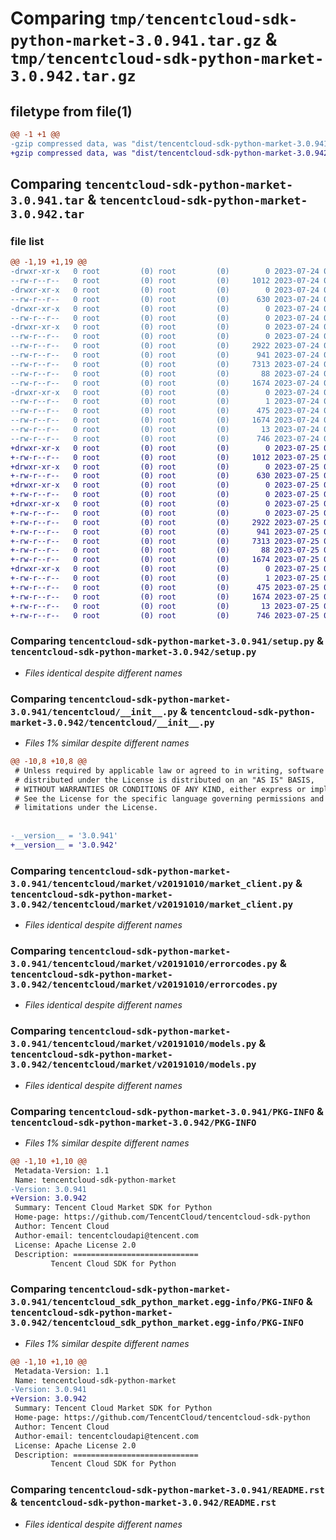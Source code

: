 # Comparing `tmp/tencentcloud-sdk-python-market-3.0.941.tar.gz` & `tmp/tencentcloud-sdk-python-market-3.0.942.tar.gz`

## filetype from file(1)

```diff
@@ -1 +1 @@
-gzip compressed data, was "dist/tencentcloud-sdk-python-market-3.0.941.tar", last modified: Mon Jul 24 00:39:59 2023, max compression
+gzip compressed data, was "dist/tencentcloud-sdk-python-market-3.0.942.tar", last modified: Tue Jul 25 04:21:18 2023, max compression
```

## Comparing `tencentcloud-sdk-python-market-3.0.941.tar` & `tencentcloud-sdk-python-market-3.0.942.tar`

### file list

```diff
@@ -1,19 +1,19 @@
-drwxr-xr-x   0 root         (0) root         (0)        0 2023-07-24 00:39:59.000000 tencentcloud-sdk-python-market-3.0.941/
--rw-r--r--   0 root         (0) root         (0)     1012 2023-07-24 00:39:59.000000 tencentcloud-sdk-python-market-3.0.941/setup.py
-drwxr-xr-x   0 root         (0) root         (0)        0 2023-07-24 00:39:59.000000 tencentcloud-sdk-python-market-3.0.941/tencentcloud/
--rw-r--r--   0 root         (0) root         (0)      630 2023-07-24 00:39:59.000000 tencentcloud-sdk-python-market-3.0.941/tencentcloud/__init__.py
-drwxr-xr-x   0 root         (0) root         (0)        0 2023-07-24 00:39:59.000000 tencentcloud-sdk-python-market-3.0.941/tencentcloud/market/
--rw-r--r--   0 root         (0) root         (0)        0 2023-07-24 00:39:59.000000 tencentcloud-sdk-python-market-3.0.941/tencentcloud/market/__init__.py
-drwxr-xr-x   0 root         (0) root         (0)        0 2023-07-24 00:39:59.000000 tencentcloud-sdk-python-market-3.0.941/tencentcloud/market/v20191010/
--rw-r--r--   0 root         (0) root         (0)        0 2023-07-24 00:39:59.000000 tencentcloud-sdk-python-market-3.0.941/tencentcloud/market/v20191010/__init__.py
--rw-r--r--   0 root         (0) root         (0)     2922 2023-07-24 00:39:59.000000 tencentcloud-sdk-python-market-3.0.941/tencentcloud/market/v20191010/market_client.py
--rw-r--r--   0 root         (0) root         (0)      941 2023-07-24 00:39:59.000000 tencentcloud-sdk-python-market-3.0.941/tencentcloud/market/v20191010/errorcodes.py
--rw-r--r--   0 root         (0) root         (0)     7313 2023-07-24 00:39:59.000000 tencentcloud-sdk-python-market-3.0.941/tencentcloud/market/v20191010/models.py
--rw-r--r--   0 root         (0) root         (0)       88 2023-07-24 00:39:59.000000 tencentcloud-sdk-python-market-3.0.941/setup.cfg
--rw-r--r--   0 root         (0) root         (0)     1674 2023-07-24 00:39:59.000000 tencentcloud-sdk-python-market-3.0.941/PKG-INFO
-drwxr-xr-x   0 root         (0) root         (0)        0 2023-07-24 00:39:59.000000 tencentcloud-sdk-python-market-3.0.941/tencentcloud_sdk_python_market.egg-info/
--rw-r--r--   0 root         (0) root         (0)        1 2023-07-24 00:39:59.000000 tencentcloud-sdk-python-market-3.0.941/tencentcloud_sdk_python_market.egg-info/dependency_links.txt
--rw-r--r--   0 root         (0) root         (0)      475 2023-07-24 00:39:59.000000 tencentcloud-sdk-python-market-3.0.941/tencentcloud_sdk_python_market.egg-info/SOURCES.txt
--rw-r--r--   0 root         (0) root         (0)     1674 2023-07-24 00:39:59.000000 tencentcloud-sdk-python-market-3.0.941/tencentcloud_sdk_python_market.egg-info/PKG-INFO
--rw-r--r--   0 root         (0) root         (0)       13 2023-07-24 00:39:59.000000 tencentcloud-sdk-python-market-3.0.941/tencentcloud_sdk_python_market.egg-info/top_level.txt
--rw-r--r--   0 root         (0) root         (0)      746 2023-07-24 00:39:59.000000 tencentcloud-sdk-python-market-3.0.941/README.rst
+drwxr-xr-x   0 root         (0) root         (0)        0 2023-07-25 04:21:18.000000 tencentcloud-sdk-python-market-3.0.942/
+-rw-r--r--   0 root         (0) root         (0)     1012 2023-07-25 04:21:18.000000 tencentcloud-sdk-python-market-3.0.942/setup.py
+drwxr-xr-x   0 root         (0) root         (0)        0 2023-07-25 04:21:18.000000 tencentcloud-sdk-python-market-3.0.942/tencentcloud/
+-rw-r--r--   0 root         (0) root         (0)      630 2023-07-25 04:21:18.000000 tencentcloud-sdk-python-market-3.0.942/tencentcloud/__init__.py
+drwxr-xr-x   0 root         (0) root         (0)        0 2023-07-25 04:21:18.000000 tencentcloud-sdk-python-market-3.0.942/tencentcloud/market/
+-rw-r--r--   0 root         (0) root         (0)        0 2023-07-25 04:21:18.000000 tencentcloud-sdk-python-market-3.0.942/tencentcloud/market/__init__.py
+drwxr-xr-x   0 root         (0) root         (0)        0 2023-07-25 04:21:18.000000 tencentcloud-sdk-python-market-3.0.942/tencentcloud/market/v20191010/
+-rw-r--r--   0 root         (0) root         (0)        0 2023-07-25 04:21:18.000000 tencentcloud-sdk-python-market-3.0.942/tencentcloud/market/v20191010/__init__.py
+-rw-r--r--   0 root         (0) root         (0)     2922 2023-07-25 04:21:18.000000 tencentcloud-sdk-python-market-3.0.942/tencentcloud/market/v20191010/market_client.py
+-rw-r--r--   0 root         (0) root         (0)      941 2023-07-25 04:21:18.000000 tencentcloud-sdk-python-market-3.0.942/tencentcloud/market/v20191010/errorcodes.py
+-rw-r--r--   0 root         (0) root         (0)     7313 2023-07-25 04:21:18.000000 tencentcloud-sdk-python-market-3.0.942/tencentcloud/market/v20191010/models.py
+-rw-r--r--   0 root         (0) root         (0)       88 2023-07-25 04:21:18.000000 tencentcloud-sdk-python-market-3.0.942/setup.cfg
+-rw-r--r--   0 root         (0) root         (0)     1674 2023-07-25 04:21:18.000000 tencentcloud-sdk-python-market-3.0.942/PKG-INFO
+drwxr-xr-x   0 root         (0) root         (0)        0 2023-07-25 04:21:18.000000 tencentcloud-sdk-python-market-3.0.942/tencentcloud_sdk_python_market.egg-info/
+-rw-r--r--   0 root         (0) root         (0)        1 2023-07-25 04:21:18.000000 tencentcloud-sdk-python-market-3.0.942/tencentcloud_sdk_python_market.egg-info/dependency_links.txt
+-rw-r--r--   0 root         (0) root         (0)      475 2023-07-25 04:21:18.000000 tencentcloud-sdk-python-market-3.0.942/tencentcloud_sdk_python_market.egg-info/SOURCES.txt
+-rw-r--r--   0 root         (0) root         (0)     1674 2023-07-25 04:21:18.000000 tencentcloud-sdk-python-market-3.0.942/tencentcloud_sdk_python_market.egg-info/PKG-INFO
+-rw-r--r--   0 root         (0) root         (0)       13 2023-07-25 04:21:18.000000 tencentcloud-sdk-python-market-3.0.942/tencentcloud_sdk_python_market.egg-info/top_level.txt
+-rw-r--r--   0 root         (0) root         (0)      746 2023-07-25 04:21:18.000000 tencentcloud-sdk-python-market-3.0.942/README.rst
```

### Comparing `tencentcloud-sdk-python-market-3.0.941/setup.py` & `tencentcloud-sdk-python-market-3.0.942/setup.py`

 * *Files identical despite different names*

### Comparing `tencentcloud-sdk-python-market-3.0.941/tencentcloud/__init__.py` & `tencentcloud-sdk-python-market-3.0.942/tencentcloud/__init__.py`

 * *Files 1% similar despite different names*

```diff
@@ -10,8 +10,8 @@
 # Unless required by applicable law or agreed to in writing, software
 # distributed under the License is distributed on an "AS IS" BASIS,
 # WITHOUT WARRANTIES OR CONDITIONS OF ANY KIND, either express or implied.
 # See the License for the specific language governing permissions and
 # limitations under the License.
 
 
-__version__ = '3.0.941'
+__version__ = '3.0.942'
```

### Comparing `tencentcloud-sdk-python-market-3.0.941/tencentcloud/market/v20191010/market_client.py` & `tencentcloud-sdk-python-market-3.0.942/tencentcloud/market/v20191010/market_client.py`

 * *Files identical despite different names*

### Comparing `tencentcloud-sdk-python-market-3.0.941/tencentcloud/market/v20191010/errorcodes.py` & `tencentcloud-sdk-python-market-3.0.942/tencentcloud/market/v20191010/errorcodes.py`

 * *Files identical despite different names*

### Comparing `tencentcloud-sdk-python-market-3.0.941/tencentcloud/market/v20191010/models.py` & `tencentcloud-sdk-python-market-3.0.942/tencentcloud/market/v20191010/models.py`

 * *Files identical despite different names*

### Comparing `tencentcloud-sdk-python-market-3.0.941/PKG-INFO` & `tencentcloud-sdk-python-market-3.0.942/PKG-INFO`

 * *Files 1% similar despite different names*

```diff
@@ -1,10 +1,10 @@
 Metadata-Version: 1.1
 Name: tencentcloud-sdk-python-market
-Version: 3.0.941
+Version: 3.0.942
 Summary: Tencent Cloud Market SDK for Python
 Home-page: https://github.com/TencentCloud/tencentcloud-sdk-python
 Author: Tencent Cloud
 Author-email: tencentcloudapi@tencent.com
 License: Apache License 2.0
 Description: ============================
         Tencent Cloud SDK for Python
```

### Comparing `tencentcloud-sdk-python-market-3.0.941/tencentcloud_sdk_python_market.egg-info/PKG-INFO` & `tencentcloud-sdk-python-market-3.0.942/tencentcloud_sdk_python_market.egg-info/PKG-INFO`

 * *Files 1% similar despite different names*

```diff
@@ -1,10 +1,10 @@
 Metadata-Version: 1.1
 Name: tencentcloud-sdk-python-market
-Version: 3.0.941
+Version: 3.0.942
 Summary: Tencent Cloud Market SDK for Python
 Home-page: https://github.com/TencentCloud/tencentcloud-sdk-python
 Author: Tencent Cloud
 Author-email: tencentcloudapi@tencent.com
 License: Apache License 2.0
 Description: ============================
         Tencent Cloud SDK for Python
```

### Comparing `tencentcloud-sdk-python-market-3.0.941/README.rst` & `tencentcloud-sdk-python-market-3.0.942/README.rst`

 * *Files identical despite different names*

